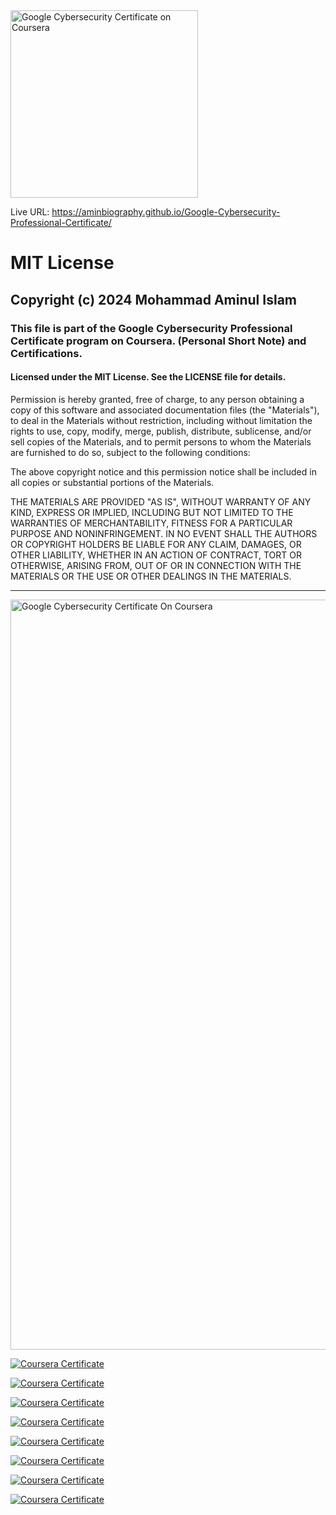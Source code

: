 <a href="https://www.credly.com/badges/YOUR_BADGE_ID" target="_blank">
  <img src="https://images.credly.com/size/680x680/images/0bf0f2da-a699-4c82-82e2-56dcf1f2e1c7/image.png" alt="Google Cybersecurity Certificate on Coursera" width="300"/>
</a>

Live URL: https://aminbiography.github.io/Google-Cybersecurity-Professional-Certificate/

<h1>MIT License</h1> 
 
<h2>Copyright (c) 2024 Mohammad Aminul Islam</h2>

<h3>This file is part of the Google Cybersecurity Professional Certificate program on Coursera. (Personal Short Note) and Certifications.</h3>
<h4>Licensed under the MIT License. See the LICENSE file for details.</h4>

<p>Permission is hereby granted, free of charge, to any person obtaining a copy of this software and associated documentation files (the "Materials"), to deal in the Materials without restriction, including without limitation the rights to use, copy, modify, merge, publish, distribute, sublicense, and/or sell copies of the Materials, and to permit persons to whom the Materials are furnished to do so, subject to the following conditions:</p>
<p>The above copyright notice and this permission notice shall be included in all copies or substantial portions of the Materials.</p>

<p>THE MATERIALS ARE PROVIDED "AS IS", WITHOUT WARRANTY OF ANY KIND, EXPRESS OR IMPLIED, INCLUDING BUT NOT LIMITED TO THE WARRANTIES OF MERCHANTABILITY, FITNESS FOR A PARTICULAR PURPOSE AND NONINFRINGEMENT. IN NO EVENT SHALL THE AUTHORS OR COPYRIGHT HOLDERS BE LIABLE FOR ANY CLAIM, DAMAGES, OR OTHER LIABILITY, WHETHER IN AN ACTION OF CONTRACT, TORT OR OTHERWISE, ARISING FROM, OUT OF OR IN CONNECTION WITH THE MATERIALS OR THE USE OR OTHER DEALINGS IN THE MATERIALS.</p>

--------------------------------------------------------------------------------------------------------------------
<img src="https://coursera-certificate-images.s3.amazonaws.com/2GLRWLH1Y7SK?fbclid=IwY2xjawJpVN5leHRuA2FlbQIxMAABHpahWx1oi2NS4hAC90soeMCosmftxCfb4P4C_uqtrYrLnRsNBfmMkpIp7jGZ_aem_4RYxqSfT71W1IwXhU0p-tw" alt="Google Cybersecurity Certificate On Coursera " width="1200"/>


[![Coursera Certificate](https://s3.amazonaws.com/coursera_assets/meta_images/generated/CERTIFICATE_LANDING_PAGE/CERTIFICATE_LANDING_PAGE~21J47YRQG8P5/CERTIFICATE_LANDING_PAGE~21J47YRQG8P5.jpeg)](https://www.coursera.org/account/accomplishments/certificate/21J47YRQG8P5)


[![Coursera Certificate](https://s3.amazonaws.com/coursera_assets/meta_images/generated/CERTIFICATE_LANDING_PAGE/CERTIFICATE_LANDING_PAGE~OA7G8JR2H7Z9/CERTIFICATE_LANDING_PAGE~OA7G8JR2H7Z9.jpeg)](https://www.coursera.org/account/accomplishments/certificate/OA7G8JR2H7Z9)


[![Coursera Certificate](https://s3.amazonaws.com/coursera_assets/meta_images/generated/CERTIFICATE_LANDING_PAGE/CERTIFICATE_LANDING_PAGE~IAC5IIN9W8WQ/CERTIFICATE_LANDING_PAGE~IAC5IIN9W8WQ.jpeg)](https://www.coursera.org/account/accomplishments/certificate/IAC5IIN9W8WQ)


[![Coursera Certificate](https://s3.amazonaws.com/coursera_assets/meta_images/generated/CERTIFICATE_LANDING_PAGE/CERTIFICATE_LANDING_PAGE~CPA899ZQOXHC/CERTIFICATE_LANDING_PAGE~CPA899ZQOXHC.jpeg)](https://www.coursera.org/account/accomplishments/certificate/CPA899ZQOXHC)


[![Coursera Certificate](https://s3.amazonaws.com/coursera_assets/meta_images/generated/CERTIFICATE_LANDING_PAGE/CERTIFICATE_LANDING_PAGE~77U1JUDD0QKY/CERTIFICATE_LANDING_PAGE~77U1JUDD0QKY.jpeg)](https://www.coursera.org/account/accomplishments/certificate/77U1JUDD0QKY)


[![Coursera Certificate](https://s3.amazonaws.com/coursera_assets/meta_images/generated/CERTIFICATE_LANDING_PAGE/CERTIFICATE_LANDING_PAGE~YNXA72UPOP5S/CERTIFICATE_LANDING_PAGE~YNXA72UPOP5S.jpeg)](https://www.coursera.org/account/accomplishments/certificate/HYVE1Z9ZT2LV)


[![Coursera Certificate](https://s3.amazonaws.com/coursera_assets/meta_images/generated/CERTIFICATE_LANDING_PAGE/CERTIFICATE_LANDING_PAGE~HYVE1Z9ZT2LV/CERTIFICATE_LANDING_PAGE~HYVE1Z9ZT2LV.jpeg)](https://www.coursera.org/account/accomplishments/certificate/HYVE1Z9ZT2LV)


[![Coursera Certificate](https://s3.amazonaws.com/coursera_assets/meta_images/generated/CERTIFICATE_LANDING_PAGE/CERTIFICATE_LANDING_PAGE~CIUW7RTZ0CA0/CERTIFICATE_LANDING_PAGE~CIUW7RTZ0CA0.jpeg)](https://www.coursera.org/account/accomplishments/verify/CIUW7RTZ0CA0)



